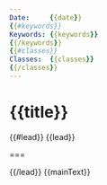 ```yaml
---
Date:     {{date}}
{{#keywords}}
Keywords: {{keywords}}
{{/keywords}}
{{#classes}}
Classes:  {{classes}}
{{/classes}}
---
```


{{title}}
=========

{{#lead}}
{{lead}}

===

{{/lead}}
{{mainText}}
